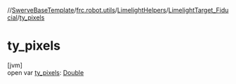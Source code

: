 //[SwerveBaseTemplate](../../../../index.md)/[frc.robot.utils](../../index.md)/[LimelightHelpers](../index.md)/[LimelightTarget_Fiducial](index.md)/[ty_pixels](ty_pixels.md)

# ty_pixels

[jvm]\
open var [ty_pixels](ty_pixels.md): [Double](https://kotlinlang.org/api/latest/jvm/stdlib/kotlin/-double/index.html)
